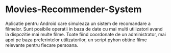 # Movies-Recommender-System
Aplicatie pentru Android care simuleaza un sistem de recomandare a filmelor. Sunt posibile operatii in baza de date cu mai multi utilizatori avand la dispozitie mai multe filme. Toate fiind coordonate de un administrator, mai apoi pe baza preferintelor utilizatorilor, un script pyhon obtine filme relevante pentru fiecare persoana.
